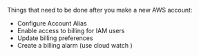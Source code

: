 Things that need to be done after you make a new AWS account:
* Configure Account Alias
* Enable access to billing for IAM users
* Update billing preferences
* Create a billing alarm (use cloud watch )